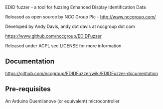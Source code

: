 EDID fuzzer - a tool for fuzzing Enhanced Display Identification Data

Released as open source by NCC Group Plc - http://www.nccgroup.com/

Developed by Andy Davis, andy dot davis at nccgroup dot com

https://www.github.com/nccgroup/EDIDFuzzer

Released under AGPL see LICENSE for more information

## Documentation

https://github.com/nccgroup/EDIDFuzzer/wiki/EDIDFuzzer-documentation

## Pre-requisites

An Arduino Duemilanove (or equivalent) microcontroller

